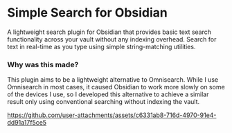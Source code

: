 # Simple Search for Obsidian

A lightweight search plugin for Obsidian that provides basic text search functionality across your vault without any indexing overhead. Search for text in real-time as you type using simple string-matching utilities.

### Why was this made?

This plugin aims to be a lightweight alternative to Omnisearch. While I use Omnisearch in most cases, it caused Obsidian to work more slowly on some of the devices I use, so I developed this alternative to achieve a similar result only using conventional searching without indexing the vault.

https://github.com/user-attachments/assets/c6331ab8-716d-4970-91e4-dd91a17f5ce5
